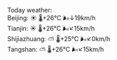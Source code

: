 Today weather:  
Beijing: ☀️ 🌡️+26°C 🌬️↓19km/h  
Tianjin: ☀️ 🌡️+26°C 🌬️↙15km/h  
Shijiazhuang: ⛅️  🌡️+25°C 🌬️↙0km/h  
Tangshan: ⛅️  🌡️+26°C 🌬️↙15km/h  
